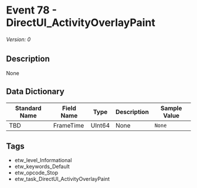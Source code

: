 # Event 78 - DirectUI_ActivityOverlayPaint
###### Version: 0

## Description
None

## Data Dictionary
|Standard Name|Field Name|Type|Description|Sample Value|
|---|---|---|---|---|
|TBD|FrameTime|UInt64|None|`None`|

## Tags
* etw_level_Informational
* etw_keywords_Default
* etw_opcode_Stop
* etw_task_DirectUI_ActivityOverlayPaint